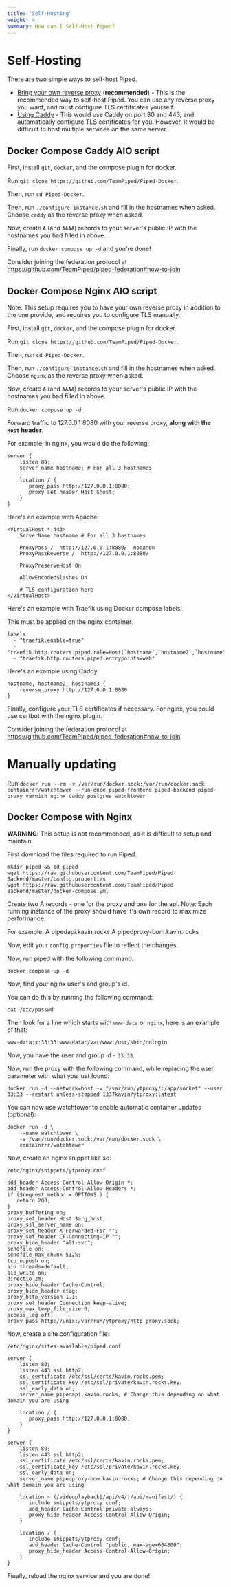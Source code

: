 ```yaml
---
title: "Self-Hosting"
weight: 4
summary: How can I Self-Host Piped?
---
```


# Self-Hosting

There are two simple ways to self-host Piped.

- [Bring your own reverse proxy](#docker-compose-nginx-aio-script) (**recommended**) - This is the recommended way to self-host Piped. You can use any reverse proxy you want, and must configure TLS certificates yourself.
- [Using Caddy](#docker-compose-caddy-aio-script) - This would use Caddy on port 80 and 443, and automatically configure TLS certificates for you. However, it would be difficult to host multiple services on the same server.

## Docker Compose Caddy AIO script

First, install `git`, `docker`, and the compose plugin for docker.

Run `git clone https://github.com/TeamPiped/Piped-Docker`.

Then, run `cd Piped-Docker`.

Then, run `./configure-instance.sh` and fill in the hostnames when asked. Choose `caddy` as the reverse proxy when asked.

Now, create `A` (and `AAAA`) records to your server's public IP with the hostnames you had filled in above.

Finally, run `docker compose up -d` and you're done!

Consider joining the federation protocol at https://github.com/TeamPiped/piped-federation#how-to-join

## Docker Compose Nginx AIO script

Note: This setup requires you to have your own reverse proxy in addition to the one provide, and requires you to configure TLS manually.

First, install `git`, `docker`, and the compose plugin for docker.

Run `git clone https://github.com/TeamPiped/Piped-Docker`.

Then, run `cd Piped-Docker`.

Then, run `./configure-instance.sh` and fill in the hostnames when asked.  Choose `nginx` as the reverse proxy when asked.

Now, create `A` (and `AAAA`) records to your server's public IP with the hostnames you had filled in above.

Run `docker compose up -d`.

Forward traffic to 127.0.0.1:8080 with your reverse proxy, **along with the `Host` header**.

For example, in nginx, you would do the following:
```
server {
    listen 80;
    server_name hostname; # For all 3 hostnames

    location / {
       proxy_pass http://127.0.0.1:8080;
       proxy_set_header Host $host;
    }
}
```

Here's an example with Apache:
```
<VirtualHost *:443>
    ServerName hostname # For all 3 hostnames

    ProxyPass /  http://127.0.0.1:8080/  nocanon
    ProxyPassReverse /  http://127.0.0.1:8080/

    ProxyPreserveHost On

    AllowEncodedSlashes On

    # TLS configuration here
</VirtualHost>
```

Here's an example with Traefik using Docker compose labels:

This must be applied on the nginx container.

```
labels:
  - "traefik.enable=true"
  - "traefik.http.routers.piped.rule=Host(`hostname`,`hostname2`,`hostname3`)"
  - "traefik.http.routers.piped.entrypoints=web"
```

Here's an example using Caddy:

```
hostname, hostname2, hostname3 {
    reverse_proxy http://127.0.0.1:8080
}
```


Finally, configure your TLS certificates if necessary. For nginx, you could use certbot with the nginx plugin.

Consider joining the federation protocol at https://github.com/TeamPiped/piped-federation#how-to-join

# Manually updating

Run `docker run --rm -v /var/run/docker.sock:/var/run/docker.sock containrrr/watchtower --run-once piped-frontend piped-backend piped-proxy varnish nginx caddy postgres watchtower`

## Docker Compose with Nginx

**WARNING**: This setup is not recommended, as it is difficult to setup and maintain.

First download the files required to run Piped.

```
mkdir piped && cd piped
wget https://raw.githubusercontent.com/TeamPiped/Piped-Backend/master/config.properties
wget https://raw.githubusercontent.com/TeamPiped/Piped-Backend/master/docker-compose.yml
```

Create two A records - one for the proxy and one for the api.
Note: Each running instance of the proxy should have it's own record to maximize performance.

For example:
A pipedapi.kavin.rocks
A pipedproxy-bom.kavin.rocks

Now, edit your `config.properties` file to reflect the changes.

Now, run piped with the following command:

```
docker compose up -d
```

Now, find your nginx user's and group's id.

You can do this by running the following command:

```
cat /etc/passwd
```

Then look for a line which starts with `www-data` or `nginx`, here is an example of that:

```
www-data:x:33:33:www-data:/var/www:/usr/sbin/nologin
```

Now, you have the user and group id - `33:33`.

Now, run the proxy with the following command, while replacing the user parameter with what you just found:

```
docker run -d --network=host -v "/var/run/ytproxy/:/app/socket" --user 33:33 --restart unless-stopped 1337kavin/ytproxy:latest
```

You can now use watchtower to enable automatic container updates (optional):

```
docker run -d \
    --name watchtower \
    -v /var/run/docker.sock:/var/run/docker.sock \
    containrrr/watchtower
```

Now, create an nginx snippet like so:

`/etc/nginx/snippets/ytproxy.conf`

```
add_header Access-Control-Allow-Origin *;
add_header Access-Control-Allow-Headers *;
if ($request_method = OPTIONS ) {
   return 200;
}
proxy_buffering on;
proxy_set_header Host $arg_host;
proxy_ssl_server_name on;
proxy_set_header X-Forwarded-For "";
proxy_set_header CF-Connecting-IP "";
proxy_hide_header "alt-svc";
sendfile on;
sendfile_max_chunk 512k;
tcp_nopush on;
aio threads=default;
aio_write on;
directio 2m;
proxy_hide_header Cache-Control;
proxy_hide_header etag;
proxy_http_version 1.1;
proxy_set_header Connection keep-alive;
proxy_max_temp_file_size 0;
access_log off;
proxy_pass http://unix:/var/run/ytproxy/http-proxy.sock;
```

Now, create a site configuration file:

`/etc/nginx/sites-available/piped.conf`

```
server {
    listen 80;
    listen 443 ssl http2;
    ssl_certificate /etc/ssl/certs/kavin.rocks.pem;
    ssl_certificate_key /etc/ssl/private/kavin.rocks.key;
    ssl_early_data on;
    server_name pipedapi.kavin.rocks; # Change this depending on what domain you are using

    location / {
       proxy_pass http://127.0.0.1:8080;
    }
}

server {
    listen 80;
    listen 443 ssl http2;
    ssl_certificate /etc/ssl/certs/kavin.rocks.pem;
    ssl_certificate_key /etc/ssl/private/kavin.rocks.key;
    ssl_early_data on;
    server_name pipedproxy-bom.kavin.rocks; # Change this depending on what domain you are using

    location ~ (/videoplayback|/api/v4/|/api/manifest/) {
       include snippets/ytproxy.conf;
       add_header Cache-Control private always;
       proxy_hide_header Access-Control-Allow-Origin;
    }

    location / {
       include snippets/ytproxy.conf;
       add_header Cache-Control "public, max-age=604800";
       proxy_hide_header Access-Control-Allow-Origin;
    }
}
```

Finally, reload the nginx service and you are done!
